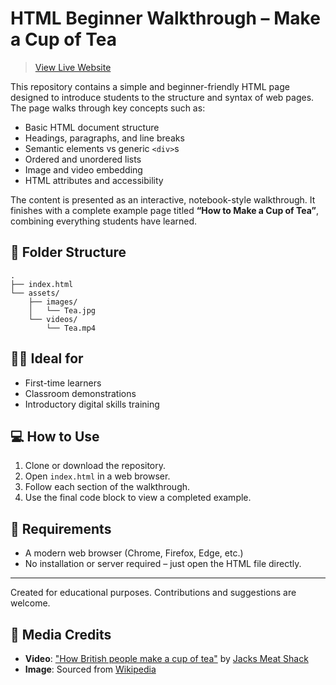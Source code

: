 # HTML Beginner Walkthrough – Make a Cup of Tea

> [View Live Website](https://jordan-bruno.github.io/html-cup-of-tea/)

This repository contains a simple and beginner-friendly HTML page designed to introduce students to the structure and syntax of web pages. The page walks through key concepts such as:

- Basic HTML document structure
- Headings, paragraphs, and line breaks
- Semantic elements vs generic `<div>`s
- Ordered and unordered lists
- Image and video embedding
- HTML attributes and accessibility

The content is presented as an interactive, notebook-style walkthrough. It finishes with a complete example page titled **“How to Make a Cup of Tea”**, combining everything students have learned.

## 📂 Folder Structure

```
.
├── index.html
└── assets/
    ├── images/
    │   └── Tea.jpg
    └── videos/
        └── Tea.mp4
```

## 🧑‍🏫 Ideal for

- First-time learners
- Classroom demonstrations
- Introductory digital skills training

## 💻 How to Use

1. Clone or download the repository.
2. Open `index.html` in a web browser.
3. Follow each section of the walkthrough.
4. Use the final code block to view a completed example.

## 🔧 Requirements

- A modern web browser (Chrome, Firefox, Edge, etc.)
- No installation or server required – just open the HTML file directly.

---

Created for educational purposes. Contributions and suggestions are welcome.

## 📸 Media Credits

- **Video**: ["How British people make a cup of tea"](https://youtu.be/gJZDppMH6-o?si=iBnEXDtTTRbOyxR_) by [Jacks Meat Shack](https://www.youtube.com/@JacksMeatShack)
- **Image**: Sourced from [Wikipedia](https://en.wikipedia.org/wiki/English_breakfast_tea#/media/File:Mug_of_English_breakfast_tea.jpg)
